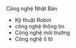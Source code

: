 Công nghệ Nhật Bản
   - Kỹ thuật Robot
   - công nghệ thông tin
   - Công nghệ môi trường
   - Công nghệ ô tô
